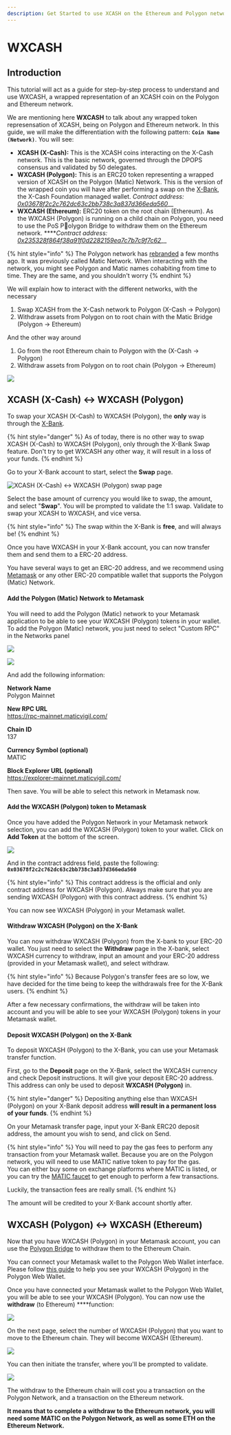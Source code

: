 ```yaml
---
description: Get Started to use XCASH on the Ethereum and Polygon network.
---
```


# WXCASH

## **Introduction**

This tutorial will act as a guide for step-by-step process to understand and use WXCASH, a wrapped representation of an XCASH coin on the Polygon and Ethereum network.

We are mentioning here **WXCASH** to talk about any wrapped token represensation of XCASH, being on Polygon and Ethereum network. In this guide, we will make the differentiation with the following pattern: **`Coin Name (Network)`**. You will see:

* **XCASH \(X-Cash\):** This is the XCASH coins interacting on the X-Cash network. This is the basic network, governed through the DPOPS consensus and validated by 50 delegates.
* **WXCASH \(Polygon\):** This is an ERC20 token representing a wrapped version of XCASH on the Polygon \(Matic\) Network. This is the version of the wrapped coin you will have after performing a swap on the [X-Bank](https://x-bank.io/), the X-Cash Foundation managed wallet.  _Contract address:_  [_0x03678f2c2c762dc63c2bb738c3a837d366eda560_](https://polygonscan.com/token/0x03678f2c2c762dc63c2bb738c3a837d366eda560)\_\_
* **WXCASH \(Ethereum\):** ERC20 token on the root chain \(Ethereum\). As the WXCASH \(Polygon\) is running on a child chain on Polygon, you need to use the PoS Polygon Bridge to withdraw them on the Ethereum network. ****_Contract address:_ [_0x235328f864f38a91f0d2282159ea7c7b7c9f7c62_](https://etherscan.io/token/0x235328f864f38a91f0d2282159ea7c7b7c9f7c62)\_\_

{% hint style="info" %}
The Polygon network has [rebranded](https://cointelegraph.com/news/matic-rebrands-to-polygon-in-pursuit-of-polkadot-on-ethereum-strategy) a few months ago. It was previously called Matic Network. When interacting with the network, you might see Polygon and Matic names cohabiting from time to time. They are the same, and you shouldn't worry
{% endhint %}

We will explain how to interact with the different networks, with the necessary

1. Swap XCASH from the X-Cash network to Polygon \(X-Cash → Polygon\)
2. Withdraw assets from Polygon on to root chain with the Matic Bridge \(Polygon → Ethereum\)

And the other way around

1. Go from the root Ethereum chain to Polygon with the  \(X-Cash → Polygon\)
2. Withdraw assets from Polygon on to root chain \(Polygon → Ethereum\)

![](../.gitbook/assets/image%20%2827%29.png)

## XCASH \(X-Cash\) ↔ WXCASH \(Polygon\)

To swap your XCASH \(X-Cash\) to WXCASH \(Polygon\), the **only** way is through the [X-Bank](https://x-bank.io). 

{% hint style="danger" %}
As of today, there is no other way to swap XCASH \(X-Cash\) to WXCASH \(Polygon\), only  through the X-Bank Swap feature. Don't try to get WXCASH any other way, it will result in a loss of your funds.
{% endhint %}

Go to your X-Bank account to start, select the **Swap** page. 

![XCASH \(X-Cash\) &#x2194; WXCASH \(Polygon\) swap page](../.gitbook/assets/image%20%2838%29.png)

Select the base amount of currency you would like to swap, the amount, and select "**Swap**". You will be prompted to validate the 1:1 swap. Validate to swap your XCASH to WXCASH, and vice versa. 

{% hint style="info" %}
The swap within the X-Bank is **free**, and will always be!
{% endhint %}

Once you have WXCASH in your X-Bank account, you can now transfer them and send them to a ERC-20 address. 

You have several ways to get an ERC-20 address, and we recommend using [Metamask](https://metamask.zendesk.com/hc/en-us/articles/360015489531-Getting-Started-With-MetaMask) or any other ERC-20 compatible wallet that supports the Polygon \(Matic\) Network. 

#### Add the Polygon \(Matic\) Network to Metamask

You will need to add the Polygon \(Matic\) network to your Metamask application to be able to see your WXCASH \(Polygon\) tokens in your wallet. To add the Polygon \(Matic\) network, you just need to select "Custom RPC" in the Networks panel

![](../.gitbook/assets/image%20%2842%29.png)

![](../.gitbook/assets/image.png)

And add the following information:

**Network Name**  
Polygon Mainnet

**New RPC URL**  
https://rpc-mainnet.maticvigil.com/

**Chain ID**  
137

**Currency Symbol \(optional\)**  
MATIC

**Block Explorer URL \(optional\)**  
https://explorer-mainnet.maticvigil.com/

Then save. You will be able to select this network in Metamask now.

#### Add the WXCASH \(Polygon\) token to Metamask

Once you have added the Polygon Network in your Metamask network selection, you can add the WXCASH \(Polygon\) token to your wallet. Click on **Add Token** at the bottom of the screen.

![](../.gitbook/assets/image%20%2836%29.png)

And in the contract address field, paste the following: **`0x03678f2c2c762dc63c2bb738c3a837d366eda560`**

{% hint style="info" %}
This contract address is the official and only contract address for WXCASH \(Polygon\). Always make sure that you are sending WXCASH \(Polygon\) with this contract address.
{% endhint %}

You can now see WXCASH \(Polygon\) in your Metamask wallet.

#### **Withdraw WXCASH \(Polygon\) on the X-Bank**

You can now withdraw WXCASH \(Polygon\) from the X-bank to your ERC-20 wallet. You just need to select the **Withdraw** page in the X-bank, select WXCASH currency to withdraw, input an amount and your ERC-20 address \(provided in your Metamask wallet\), and select withdraw. 

{% hint style="info" %}
Because Polygon's transfer fees are so low, we have decided for the time being to keep the withdrawals free for the X-Bank users.
{% endhint %}

After a few necessary confirmations, the withdraw will be taken into account and you will be able to see your WXCASH \(Polygon\) tokens in your Metamask wallet.

#### **Deposit WXCASH \(Polygon\) on the X-Bank**

To deposit WXCASH \(Polygon\) to the X-Bank, you can use your Metamask transfer function.

First, go to the **Deposit** page on the X-Bank, select the WXCASH currency and check Deposit instructions. It will give your deposit ERC-20 address. This address can only be used to deposit **WXCASH \(Polygon\)** in. 

{% hint style="danger" %}
Depositing anything else than WXCASH \(Polygon\) on your X-Bank deposit address **will result in a permanent loss of your funds**.
{% endhint %}

On your Metamask transfer page, input your X-Bank ERC20 deposit address, the amount you wish to send, and click on Send.

{% hint style="info" %}
You will need to pay the gas fees to perform any transaction from your Metamask wallet. Because you are on the Polygon network, you will need to use MATIC native token to pay for the gas.   
You can either buy some on exchange platforms where MATIC is listed, or you can try the [MATIC faucet](https://matic.supply/) to get enough to perform a few transactions. 

Luckily, the transaction fees are really small.
{% endhint %}

The amount will be credited to your X-Bank account shortly after. 

## WXCASH \(Polygon\) ↔ WXCASH \(Ethereum\)

Now that you have WXCASH \(Polygon\) in your Metamask account, you can use the [Polygon Bridge](https://wallet.matic.network/) to withdraw them to the Ethereum Chain. 

You can connect your Metamask wallet to the Polygon Web Wallet interface. Please follow [this guide](https://docs.matic.network/docs/develop/wallets/matic-web-wallet/web-wallet-v2-guide) to help you see your WXCASH \(Polygon\) in the Polygon Web Wallet.

Once you have connected your Metamask wallet to the Polygon Web Wallet, you will be able to see your WXCASH \(Polygon\). You can now use the **withdraw** \(to Ethereum\) ****function:

 

![](../.gitbook/assets/image%20%2843%29.png)

On the next page, select the number of WXCASH \(Polygon\) that you want to move to the Ethereum chain. They will become WXCASH \(Ethereum\). 

![](../.gitbook/assets/image%20%2830%29.png)

You can then initiate the transfer, where you'll be prompted to validate.

![](../.gitbook/assets/image%20%2839%29.png)

The withdraw to the Ethereum chain will cost you a transaction on the Polygon Network, and a transaction on the Ethereum network. 

**It means that to complete a withdraw to the Ethereum network, you will need some MATIC on the Polygon Network, as well as some ETH on the Ethereum Network.** 

## 



